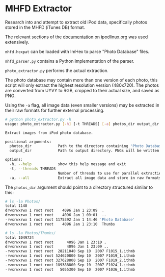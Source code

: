 # MHFD Extractor

Research into and attempt to extract old iPod data, specifically photos stored in the MHFD (iTunes DB) format.

The relevant sections of the [documentation](http://www.ipodlinux.org/ITunesDB/#Photo_Database) on ipodlinux.org was used extensively.

`mhfd.hexpat` can be loaded with ImHex to parse "Photo Database" files.

`mhfd_parser.py` contains a Python implementation of the parser.

`photo_extractor.py` performs the actual extraction.

The photo database may contain more than one version of each photo, this script will only extract the highest resolution version (480x720). The photos are converted from UYVY to RGB, cropped to their actual size, and saved as PNG.

Using the `-a` flag, all image data (even smaller versions) may be extracted in their raw formats for further external processing.

```bash
# python photo_extractor.py -h
usage: photo_extractor.py [-h] [-t THREADS] [-a] photos_dir output_dir

Extract images from iPod photo database.

positional arguments:
  photos_dir            Path to the directory containing 'Photo Database' file and 'Thumbs' directory.
  output_dir            Path to output directory. PNGs will be written here.

options:
  -h, --help            show this help message and exit
  -t, --threads THREADS
                        Number of threads to use for parallel extraction.
  -a, --all             Extract all image data and store in raw formats.
```

The `photos_dir` argument should point to a directory structured similar to this:

```bash
# ls -la Photos/
total 1148
drwxrwxrwx 1 root root    4096 Jan 1 23:09  .
drwxrwxrwx 1 root root    4096 Jan 1 00:01  ..
-rwxrwxrwx 1 root root 1175392 Jan 1 14:46 'Photo Database'
drwxrwxrwx 1 root root    4096 Jan 1 23:10  Thumbs

# ls -la Photos/Thumbs/
total 1049724
drwxrwxrwx 1 root root      4096 Jan 1 23:10 .
drwxrwxrwx 1 root root      4096 Jan 1 23:09 ..
-rwxrwxrwx 1 root root  28211040 Sep 10  2007 F1015_1.ithmb
-rwxrwxrwx 1 root root 524620800 Sep 10  2007 F1019_1.ithmb
-rwxrwxrwx 1 root root 327628800 Sep 10  2007 F1019_2.ithmb
-rwxrwxrwx 1 root root 189388800 Sep 10  2007 F1024_1.ithmb
-rwxrwxrwx 1 root root   5055300 Sep 10  2007 F1036_1.ithmb
```
